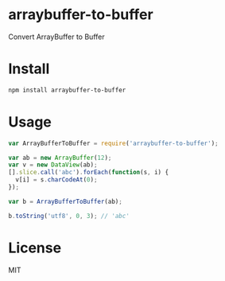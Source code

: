 # arraybuffer-to-buffer

Convert ArrayBuffer to Buffer

# Install

```bash
npm install arraybuffer-to-buffer
```

# Usage

```javascript
var ArrayBufferToBuffer = require('arraybuffer-to-buffer');

var ab = new ArrayBuffer(12);
var v = new DataView(ab);
[].slice.call('abc').forEach(function(s, i) {
  v[i] = s.charCodeAt(0);
});

var b = ArrayBufferToBuffer(ab);

b.toString('utf8', 0, 3); // 'abc'
```

# License

MIT
